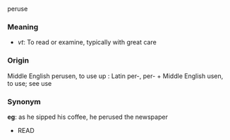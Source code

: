 peruse
### Meaning
+ _vt_: To read or examine, typically with great care

### Origin

Middle English perusen, to use up : Latin per-, per- + Middle English usen, to use; see use

### Synonym

__eg__: as he sipped his coffee, he perused the newspaper

+ READ


